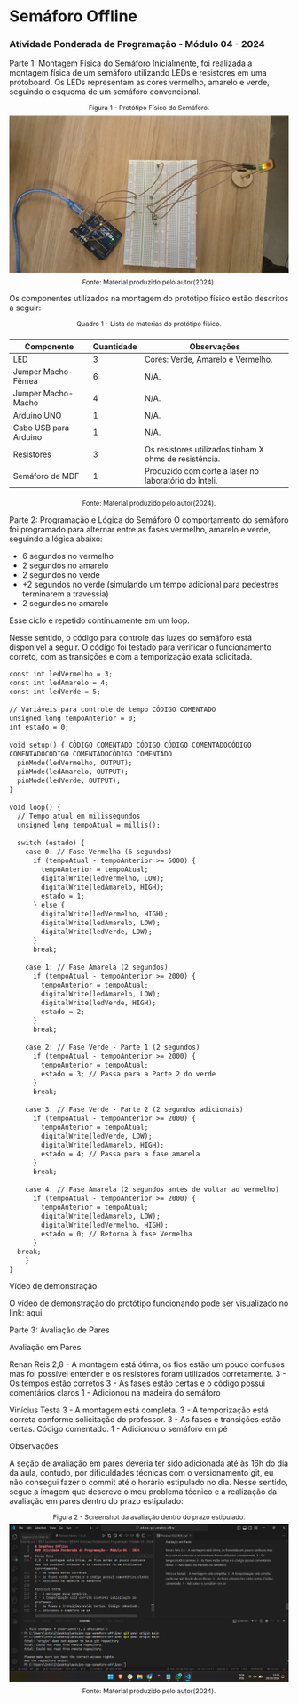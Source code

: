 # Semáforo Offline
### Atividade Ponderada de Programação - Módulo 04 - 2024

Parte 1: Montagem Física do Semáforo
Inicialmente, foi realizada a montagem física de um semáforo utilizando LEDs e resistores em uma protoboard. Os LEDs representam as cores vermelho, amarelo e verde, seguindo o esquema de um semáforo convencional.

<div align="center">
<sup>Figura 1 - Protótipo Físico do Semáforo.</sup>
<img src="./assets/semaforo_offline_foto.jpg" alt="Circuito na Protoboard com Arduino UNO e semáforo com LEDs">
<sub>Fonte: Material produzido pelo autor(2024).</sub>
</div>

Os componentes utilizados na montagem do protótipo físico estão descritos a seguir:

<div align="center">
<sup>Quadro 1 - Lista de materias do protótipo físico.</sup>

| Componente | Quantidade | Observações |
|---|---|---|
| LED | 3 | Cores: Verde, Amarelo e Vermelho. |
| Jumper Macho-Fêmea | 6 | N/A. |
| Jumper Macho-Macho | 4 | N/A. |
| Arduino UNO | 1 | N/A. |
| Cabo USB para Arduino | 1 | N/A. |
| Resistores | 3 | Os resistores utilizados tinham X ohms de resistência. |
| Semáforo de MDF | 1 | Produzido com corte a laser no laboratório do Inteli. |


<sub>Fonte: Material produzido pelo autor(2024).</sub>
</div>

Parte 2: Programação e Lógica do Semáforo
O comportamento do semáforo foi programado para alternar entre as fases vermelho, amarelo e verde, seguindo a lógica abaixo:
- 6 segundos no vermelho
- 2 segundos no amarelo
- 2 segundos no verde
- +2 segundos no verde (simulando um tempo adicional para pedestres terminarem a travessia)
- 2 segundos no amarelo

Esse ciclo é repetido continuamente em um loop.

Nesse sentido, o código para controle das luzes do semáforo está disponível a seguir. O código foi testado para verificar o funcionamento correto, com as transições e com a temporização exata solicitada.

```// Definição dos pinos dos LEDs CÓDIGO COMENTADO
const int ledVermelho = 3;
const int ledAmarelo = 4;
const int ledVerde = 5;

// Variáveis para controle de tempo CÓDIGO COMENTADO
unsigned long tempoAnterior = 0;
int estado = 0;

void setup() { CÓDIGO COMENTADO CÓDIGO CÓDIGO COMENTADOCÓDIGO COMENTADOCÓDIGO COMENTADOCÓDIGO COMENTADO 
  pinMode(ledVermelho, OUTPUT);
  pinMode(ledAmarelo, OUTPUT);
  pinMode(ledVerde, OUTPUT);
}

void loop() {
  // Tempo atual em milissegundos
  unsigned long tempoAtual = millis();

  switch (estado) {
    case 0: // Fase Vermelha (6 segundos)
      if (tempoAtual - tempoAnterior >= 6000) {
        tempoAnterior = tempoAtual;
        digitalWrite(ledVermelho, LOW);
        digitalWrite(ledAmarelo, HIGH);
        estado = 1;
      } else {
        digitalWrite(ledVermelho, HIGH);
        digitalWrite(ledAmarelo, LOW);
        digitalWrite(ledVerde, LOW);
      }
      break;

    case 1: // Fase Amarela (2 segundos)
      if (tempoAtual - tempoAnterior >= 2000) {
        tempoAnterior = tempoAtual;
        digitalWrite(ledAmarelo, LOW);
        digitalWrite(ledVerde, HIGH);
        estado = 2;
      }
      break;

    case 2: // Fase Verde - Parte 1 (2 segundos)
      if (tempoAtual - tempoAnterior >= 2000) {
        tempoAnterior = tempoAtual;
        estado = 3; // Passa para a Parte 2 do verde
      }
      break;

    case 3: // Fase Verde - Parte 2 (2 segundos adicionais)
      if (tempoAtual - tempoAnterior >= 2000) {
        tempoAnterior = tempoAtual;
        digitalWrite(ledVerde, LOW);
        digitalWrite(ledAmarelo, HIGH);
        estado = 4; // Passa para a fase amarela
      }
      break;

    case 4: // Fase Amarela (2 segundos antes de voltar ao vermelho)
      if (tempoAtual - tempoAnterior >= 2000) {
        tempoAnterior = tempoAtual;
        digitalWrite(ledAmarelo, LOW);
        digitalWrite(ledVermelho, HIGH);
        estado = 0; // Retorna à fase Vermelha
      }
  break;
    }
}
```

Vídeo de demonstração

O vídeo de demonstração do protótipo funcionando pode ser visualizado no link: <a src="https://youtu.be/ZxEirt6jAQ8">aqui</a>.


Parte 3: Avaliação de Pares

Avaliação em Pares

Renan Reis
2,8 - A montagem está ótima, os fios estão um pouco confusos mas foi possível entender e os resistores foram utilizados corretamente.
3 - Os tempos estão corretos
3 - As fases estão certas e o código possui comentários claros
1 - Adicionou na madeira do semáforo 

Vinícius Testa
3 - A montagem está completa.
3 - A temporização está correta conforme solicitação do professor.
3 - As fases e transições estão certas. Código comentado.
1 - Adicionou o semáforo em pé

Observações 

A seção de avaliação em pares deveria ter sido adicionada até às 16h do dia da aula, contudo, por dificuldades técnicas com o versionamento git, eu não consegui fazer o commit até o horário estipulado no dia. Nesse sentido, segue a imagem que descreve o meu problema técnico e a realização da avaliação em pares dentro do prazo estipulado:

<div align="center">
<sup>Figura 2 - Screenshot da avaliação dentro do prazo estipulado.</sup>
<img src="assets\Captura de tela 2024-10-29 155618.png">
<sub>Fonte: Material produzido pelo autor(2024).</sub>
</div>